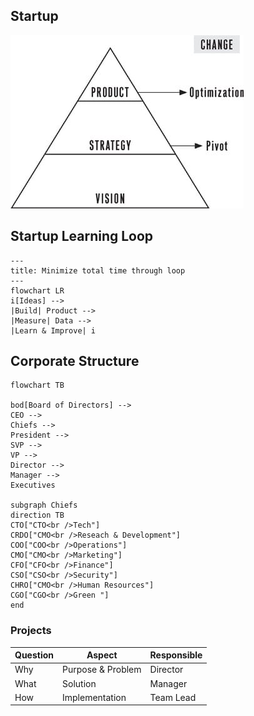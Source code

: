 ## Startup

![image-20231228212937063](assets/image-20231228212937063.png)

## Startup Learning Loop

```mermaid
---
title: Minimize total time through loop
---
flowchart LR
i[Ideas] -->
|Build| Product -->
|Measure| Data -->
|Learn & Improve| i
```



## Corporate Structure

```mermaid
flowchart TB

bod[Board of Directors] -->
CEO -->
Chiefs -->
President -->
SVP -->
VP -->
Director -->
Manager -->
Executives

subgraph Chiefs
direction TB
CTO["CTO<br />Tech"]
CRDO["CMO<br />Reseach & Development"]
COO["COO<br />Operations"]
CMO["CMO<br />Marketing"]
CFO["CFO<br />Finance"]
CSO["CSO<br />Security"]
CHRO["CMO<br />Human Resources"]
CGO["CGO<br />Green "]
end
```

### Projects

| Question | Aspect            | Responsible |
| -------- | ----------------- | ----------- |
| Why      | Purpose & Problem | Director    |
| What     | Solution          | Manager     |
| How      | Implementation    | Team Lead   |

